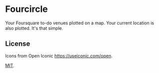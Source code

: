 Fourcircle
==========

Your Foursquare to-do venues plotted on a map. Your current location is also plotted. It's that simple.

License
-------

Icons from Open Iconic <https://useiconic.com/open>.

[MIT](http://cheeaun.mit-license.org/).
